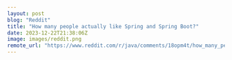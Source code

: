 ```yaml
---
layout: post
blog: "Reddit"
title: "How many people actually like Spring and Spring Boot?"
date: 2023-12-22T21:38:06Z
image: images/reddit.png
remote_url: "https://www.reddit.com/r/java/comments/18opm4t/how_many_people_actually_like_spring_and_spring/"
---
```


